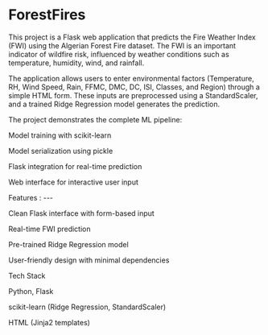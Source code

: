 # ForestFires
This project is a Flask web application that predicts the Fire Weather Index (FWI) using the Algerian Forest Fire dataset. The FWI is an important indicator of wildfire risk, influenced by weather conditions such as temperature, humidity, wind, and rainfall.

The application allows users to enter environmental factors (Temperature, RH, Wind Speed, Rain, FFMC, DMC, DC, ISI, Classes, and Region) through a simple HTML form. These inputs are preprocessed using a StandardScaler, and a trained Ridge Regression model generates the prediction.

The project demonstrates the complete ML pipeline:

Model training with scikit-learn

Model serialization using pickle

Flask integration for real-time prediction

Web interface for interactive user input

Features : --- 

Clean Flask interface with form-based input

Real-time FWI prediction

Pre-trained Ridge Regression model

User-friendly design with minimal dependencies

Tech Stack

Python, Flask

scikit-learn (Ridge Regression, StandardScaler)

HTML (Jinja2 templates)
